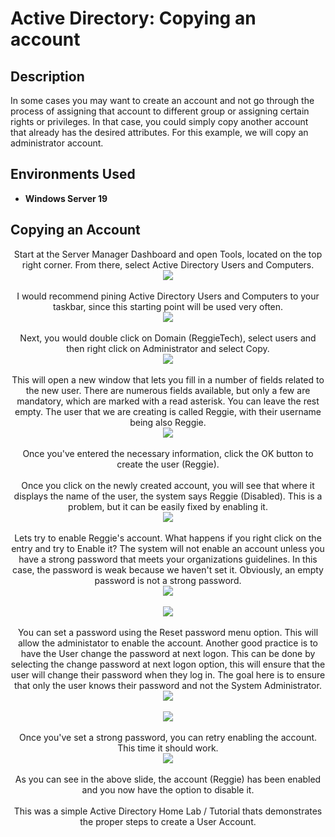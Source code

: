 <h1>Active Directory: Copying an account</h1>



<h2>Description</h2>
In some cases you may want to create an account and not go through the process of assigning that account to different group or assigning certain rights or privileges. In that case, you could simply copy another account that already has the desired attributes. For this example, we will copy an administrator account.
<br />




<h2>Environments Used </h2>

- <b>Windows Server 19</b> 

<h2>Copying an Account</h2>

<p align="center">
Start at the Server Manager Dashboard and open Tools, located on the top right corner. From there, select Active Directory Users and Computers.<br/>
<img src="https://github.com/Rastallworth1/Active-Directory-Copying-an-account/blob/main/Screenshot%201.png"/>
<br />


<br />
I would recommend pining Active Directory Users and Computers to your taskbar, since this starting point will be used very often.<br/>
<img src="https://github.com/Rastallworth1/Active-Directory-Copying-an-account/blob/main/Screenshot%202.png"/>
<br />


<br />
Next, you would double click on Domain (ReggieTech), select users and then right click on Administrator and select Copy.  <br/>
<img src="https://github.com/Rastallworth1/Active-Directory-Creating-Users/blob/main/Slide%203.png"/>
<br />


<br />
This will open a new window that lets you fill in a number of fields related to the new user. There are numerous fields available, but only a few are mandatory, which are marked with a read asterisk. You can leave the rest empty. The user that we are creating is called Reggie, with their username being also Reggie.<br/>
<img src="https://github.com/Rastallworth1/Active-Directory-Creating-Users/blob/main/slide%204.png"/>
<br />
<br />Once you've entered the necessary information, click the OK button to create the user (Reggie). 
<br/>




<br />
Once you click on the newly created account, you will see that where it displays the name of the user, the system says Reggie (Disabled). This is a problem, but it can be easily fixed by enabling it. <br/>
<img src="https://github.com/Rastallworth1/Active-Directory-Creating-Users/blob/main/slide%205.png"/>
<br />

  <br />
Lets try to enable Reggie's account. What happens if you right click on the entry and try to Enable it? The system will not enable an account unless you have a strong password that meets your organizations guidelines. In this case, the password is weak because we haven't set it. Obviously, an empty password is not a strong password. <br/>
<img src="https://github.com/Rastallworth1/Active-Directory-Creating-Users/blob/main/Slide%206%20Top.png"/>
<br />
<br/>
<img src="https://github.com/Rastallworth1/Active-Directory-Creating-Users/blob/main/slide%206%20bottom.png"/>
<br />


  <br />
You can set a password using the Reset password menu option. This will allow the administator to enable the account. Another good practice is to have the User change the password at next logon. This can be done by selecting the change password at next logon option, this will ensure that the user will change their password when they log in. The goal here is to ensure that only the user knows their password and not the System Administrator. <br/>
<img src="https://github.com/Rastallworth1/Active-Directory-Creating-Users/blob/main/Slide%207%20top.png"/>
<br />
<br/>
<img src="https://github.com/Rastallworth1/Active-Directory-Creating-Users/blob/main/slide%207%20bottom.png"/>
<br />

  
<br />
Once you've set a strong password, you can retry enabling the account. This time it should work. <br/>
<img src="https://github.com/Rastallworth1/Active-Directory-Creating-Users/blob/main/Slide%209.png"/>
<br />
<br />
As you can see in the above slide, the account (Reggie) has been enabled and you now have the option to disable it. <br/>



  
  
  
  
  


<br />
This was a simple Active Directory Home Lab / Tutorial thats demonstrates the proper steps to create a User Account.<br/>




